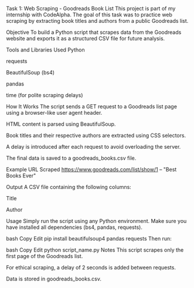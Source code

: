 Task 1: Web Scraping - Goodreads Book List
This project is part of my internship with CodeAlpha. The goal of this task was to practice web scraping by extracting book titles and authors from a public Goodreads list.

Objective
To build a Python script that scrapes data from the Goodreads website and exports it as a structured CSV file for future analysis.

Tools and Libraries Used
Python

requests

BeautifulSoup (bs4)

pandas

time (for polite scraping delays)

How It Works
The script sends a GET request to a Goodreads list page using a browser-like user agent header.

HTML content is parsed using BeautifulSoup.

Book titles and their respective authors are extracted using CSS selectors.

A delay is introduced after each request to avoid overloading the server.

The final data is saved to a goodreads_books.csv file.

Example URL Scraped
https://www.goodreads.com/list/show/1 – "Best Books Ever"

Output
A CSV file containing the following columns:

Title

Author

Usage
Simply run the script using any Python environment. Make sure you have installed all dependencies (bs4, pandas, requests).

bash
Copy
Edit
pip install beautifulsoup4 pandas requests
Then run:

bash
Copy
Edit
python script_name.py
Notes
This script scrapes only the first page of the Goodreads list.

For ethical scraping, a delay of 2 seconds is added between requests.

Data is stored in goodreads_books.csv.